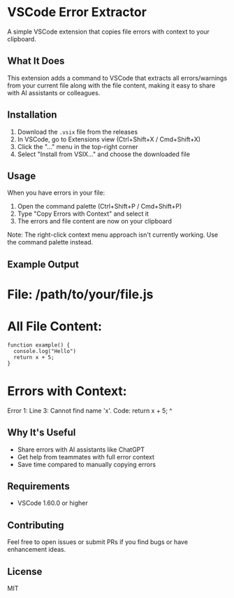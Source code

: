 # VSCode Error Extractor

A simple VSCode extension that copies file errors with context to your clipboard.

## What It Does

This extension adds a command to VSCode that extracts all errors/warnings from your current file along with the file content, making it easy to share with AI assistants or colleagues.

## Installation

1. Download the `.vsix` file from the releases
2. In VSCode, go to Extensions view (Ctrl+Shift+X / Cmd+Shift+X)
3. Click the "..." menu in the top-right corner
4. Select "Install from VSIX..." and choose the downloaded file

## Usage

When you have errors in your file:

1. Open the command palette (Ctrl+Shift+P / Cmd+Shift+P)
2. Type "Copy Errors with Context" and select it
3. The errors and file content are now on your clipboard

Note: The right-click context menu approach isn't currently working. Use the command palette instead.

## Example Output

# File: /path/to/your/file.js

# All File Content:
```
function example() {
  console.log("Hello")
  return x + 5;
}
```

# Errors with Context:

Error 1:
Line 3: Cannot find name 'x'.
Code:   return x + 5;
        ^

## Why It's Useful

- Share errors with AI assistants like ChatGPT
- Get help from teammates with full error context
- Save time compared to manually copying errors

## Requirements

- VSCode 1.60.0 or higher

## Contributing

Feel free to open issues or submit PRs if you find bugs or have enhancement ideas.

## License

MIT